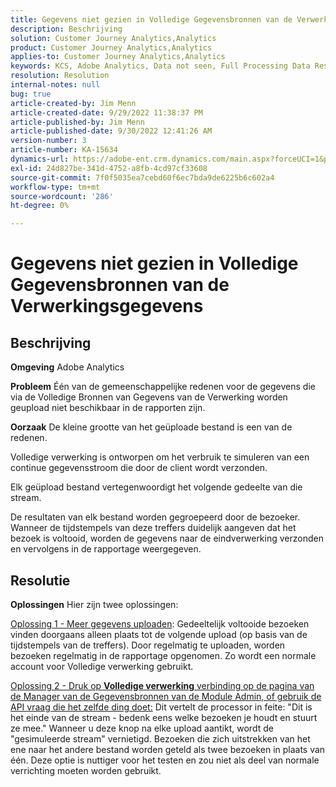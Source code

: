 ```yaml
---
title: Gegevens niet gezien in Volledige Gegevensbronnen van de Verwerkingsgegevens
description: Beschrijving
solution: Customer Journey Analytics,Analytics
product: Customer Journey Analytics,Analytics
applies-to: Customer Journey Analytics,Analytics
keywords: KCS, Adobe Analytics, Data not seen, Full Processing Data Resources, best practices
resolution: Resolution
internal-notes: null
bug: true
article-created-by: Jim Menn
article-created-date: 9/29/2022 11:38:37 PM
article-published-by: Jim Menn
article-published-date: 9/30/2022 12:41:26 AM
version-number: 3
article-number: KA-15634
dynamics-url: https://adobe-ent.crm.dynamics.com/main.aspx?forceUCI=1&pagetype=entityrecord&etn=knowledgearticle&id=16d995d4-4f40-ed11-9db1-0022480866ad
exl-id: 24d827be-341d-4752-a8fb-4cd97cf33608
source-git-commit: 7f0f5035ea7cebd60f6ec7bda9de6225b6c602a4
workflow-type: tm+mt
source-wordcount: '286'
ht-degree: 0%

---
```


# Gegevens niet gezien in Volledige Gegevensbronnen van de Verwerkingsgegevens

## Beschrijving


<b>Omgeving</b>
Adobe Analytics

<b>Probleem</b>
Één van de gemeenschappelijke redenen voor de gegevens die via de Volledige Bronnen van Gegevens van de Verwerking worden geupload niet beschikbaar in de rapporten zijn.

<b>Oorzaak</b>
De kleine grootte van het geüploade bestand is een van de redenen.

Volledige verwerking is ontworpen om het verbruik te simuleren van een continue gegevensstroom die door de client wordt verzonden.

Elk geüpload bestand vertegenwoordigt het volgende gedeelte van die stream.

De resultaten van elk bestand worden gegroepeerd door de bezoeker. Wanneer de tijdstempels van deze treffers duidelijk aangeven dat het bezoek is voltooid, worden de gegevens naar de eindverwerking verzonden en vervolgens in de rapportage weergegeven.


## Resolutie


<b>Oplossingen</b>
Hier zijn twee oplossingen:

<u>Oplossing 1 - Meer gegevens uploaden</u>: Gedeeltelijk voltooide bezoeken vinden doorgaans alleen plaats tot de volgende upload (op basis van de tijdstempels van de treffers). Door regelmatig te uploaden, worden bezoeken regelmatig in de rapportage opgenomen.
Zo wordt een normale account voor Volledige verwerking gebruikt.

<u>Oplossing 2 - Druk op <b>Volledige verwerking</b> verbinding op de pagina van de Manager van de Gegevensbronnen van de Module Admin, of gebruik de API vraag die het zelfde ding doet:</u>
Dit vertelt de processor in feite: &quot;Dit is het einde van de stream - bedenk eens welke bezoeken je houdt en stuurt ze mee.&quot;
Wanneer u deze knop na elke upload aantikt, wordt de &quot;gesimuleerde stream&quot; vernietigd.
Bezoeken die zich uitstrekken van het ene naar het andere bestand worden geteld als twee bezoeken in plaats van één.
Deze optie is nuttiger voor het testen en zou niet als deel van normale verrichting moeten worden gebruikt.
